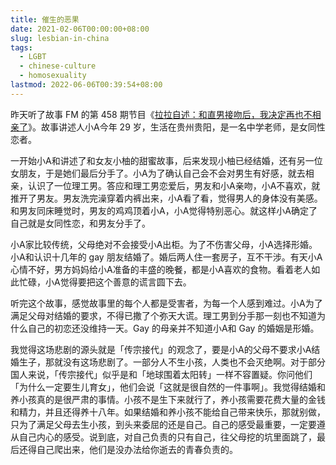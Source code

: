 ```yaml
---
title: 催生的恶果
date: 2021-02-06T00:00:00+08:00
slug: lesbian-in-china
tags:
  - LGBT
  - chinese-culture
  - homosexuality
lastmod: 2022-06-06T00:39:54+08:00
---
```


昨天听了故事 FM 的第 458 期节目《[拉拉自述：和直男接吻后，我决定再也不相亲了](https://mp.weixin.qq.com/s?__biz=Mzk0MDIwNTQxNw==&mid=2247505391&idx=1&sn=f6fd48f8b339117d7840ff321944adbf)》。故事讲述人小A今年 29 岁，生活在贵州贵阳，是一名中学老师，是女同性恋者。

一开始小A和讲述了和女友小柚的甜蜜故事，后来发现小柚已经结婚，还有另一位女朋友，于是她们最后分手了。小A为了确认自己会不会对男生有好感，就去相亲，认识了一位理工男。答应和理工男恋爱后，男友和小A亲吻，小A不喜欢，就推开了男友。男友洗完澡穿着内裤出来，小A看了看，觉得男人的身体没有美感。和男友同床睡觉时，男友的鸡鸡顶着小A，小A觉得特别恶心。就这样小A确定了自己就是女同性恋，和男友分手了。

小A家比较传统，父母绝对不会接受小A出柜。为了不伤害父母，小A选择形婚。小A和认识十几年的 gay 朋友结婚了。婚后两人住一套房子，互不干涉。有天小A心情不好，男方妈妈给小A准备的丰盛的晚餐，都是小A喜欢的食物。看着老人如此忙碌，小A觉得要把这个善意的谎言圆下去。

听完这个故事，感觉故事里的每个人都是受害者，为每一个人感到难过。小A为了满足父母对结婚的要求，不得已撒了个弥天大谎。理工男到分手那一刻也不知道为什么自己的初恋还没维持一天。Gay 的母亲并不知道小A和 Gay 的婚姻是形婚。

我觉得这场悲剧的源头就是「传宗接代」的观念了，要是小A的父母不要求小A结婚生子，那就没有这场悲剧了。一部分人不生小孩，人类也不会灭绝啊。对于部分国人来说，「传宗接代」似乎是和「地球围着太阳转」一样不容置疑。你问他们「为什么一定要生儿育女」，他们会说「这就是很自然的一件事啊」。我觉得结婚和养小孩真的是很严肃的事情。小孩不是生下来就行了，养小孩需要花费大量的金钱和精力，并且还得养十八年。如果结婚和养小孩不能给自己带来快乐，那就别做，只为了满足父母去生小孩，到头来委屈的还是自己。自己的感受最重要，一定要遵从自己内心的感受。说到底，对自己负责的只有自己，往父母挖的坑里面跳了，最后还得自己爬出来，他们是没办法给你逝去的青春负责的。
